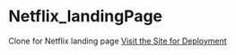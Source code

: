 # Netflix_landingPage
Clone for Netflix landing page
 [Visit the Site for Deployment](https://kashif-raza2019.github.io/Netflix_landingPage/)



